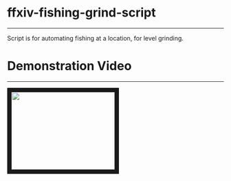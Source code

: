 # ffxiv-fishing-grind-script

---

Script is for automating fishing at a location, for level grinding.

# Demonstration Video

---

<a href="http://www.youtube.com/watch?feature=player_embedded&v=kOQSQUZEFGA
" target="_blank"><img src="http://img.youtube.com/vi/kOQSQUZEFGA/0.jpg" 
alt="" width="240" height="180" border="10" /></a>
